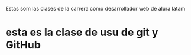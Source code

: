 Estas som las clases de la carrera como desarrollador web de alura latam

<H1>esta es la clase de usu de git y GitHub</H1>
